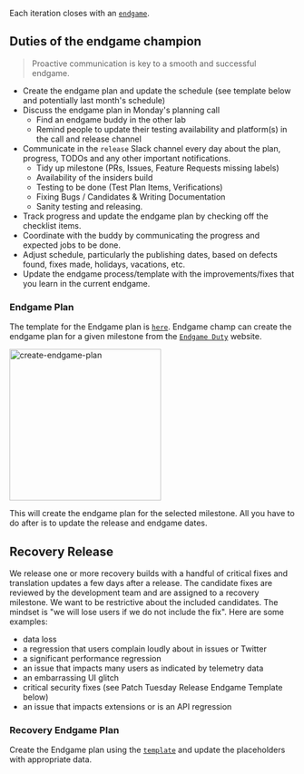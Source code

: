 Each iteration closes with an
[`endgame`](HTTPS://github.com/Microsoft/vscode/wiki/Development-Process#end-game).

## Duties of the endgame champion

> Proactive communication is key to a smooth and successful endgame.

-   Create the endgame plan and update the schedule (see template below and
    potentially last month's schedule)
-   Discuss the endgame plan in Monday's planning call
    -   Find an endgame buddy in the other lab
    -   Remind people to update their testing availability and platform(s) in
        the call and release channel
-   Communicate in the `release` Slack channel every day about the plan,
    progress, TODOs and any other important notifications.
    -   Tidy up milestone (PRs, Issues, Feature Requests missing labels)
    -   Availability of the insiders build
    -   Testing to be done (Test Plan Items, Verifications)
    -   Fixing Bugs / Candidates & Writing Documentation
    -   Sanity testing and releasing.
-   Track progress and update the endgame plan by checking off the checklist
    items.
-   Coordinate with the buddy by communicating the progress and expected jobs to
    be done.
-   Adjust schedule, particularly the publishing dates, based on defects found,
    fixes made, holidays, vacations, etc.
-   Update the endgame process/template with the improvements/fixes that you
    learn in the current endgame.

### Endgame Plan

The template for the Endgame plan is
[`here`](HTTPS://insiders.vscode.dev/github/microsoft/vscode-internalbacklog/blob/main/templates/endgame-plan.md).
Endgame champ can create the endgame plan for a given milestone from the
[`Endgame Duty`](HTTPS://tools.code.visualstudio.com/duties/endgame) website.

<img width="267" alt="create-endgame-plan" src="HTTPS://user-images.githubusercontent.com/10746682/234839464-15ddaf88-01c6-4536-951f-e4de49690571.png">

This will create the endgame plan for the selected milestone. All you have to do
after is to update the release and endgame dates.

## Recovery Release

We release one or more recovery builds with a handful of critical fixes and
translation updates a few days after a release. The candidate fixes are reviewed
by the development team and are assigned to a recovery milestone. We want to be
restrictive about the included candidates. The mindset is "we will lose users if
we do not include the fix". Here are some examples:

-   data loss
-   a regression that users complain loudly about in issues or Twitter
-   a significant performance regression
-   an issue that impacts many users as indicated by telemetry data
-   an embarrassing UI glitch
-   critical security fixes (see Patch Tuesday Release Endgame Template below)
-   an issue that impacts extensions or is an API regression

### Recovery Endgame Plan

Create the Endgame plan using the
[`template`](HTTPS://insiders.vscode.dev/github/microsoft/vscode-internalbacklog/blob/main/templates/endgame-recovery-plan.md)
and update the placeholders with appropriate data.
